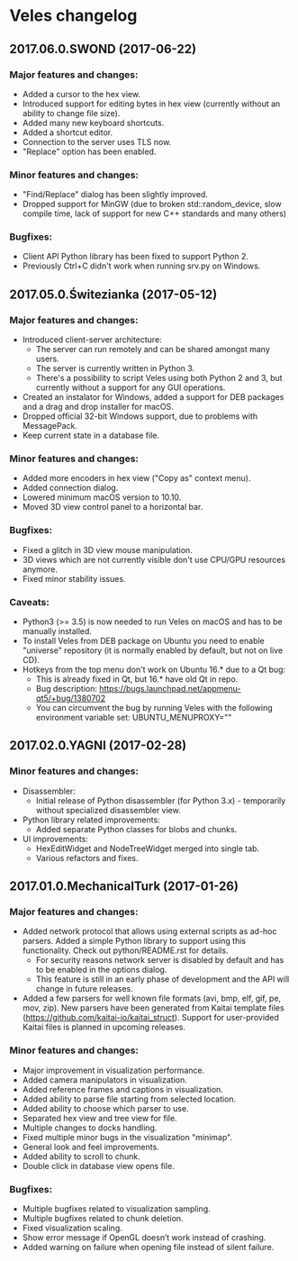 # Veles changelog

## 2017.06.0.SWOND (2017-06-22)

### Major features and changes:

  * Added a cursor to the hex view.
  * Introduced support for editing bytes in hex view (currently without an ability to change file size).
  * Added many new keyboard shortcuts.
  * Added a shortcut editor.
  * Connection to the server uses TLS now.
  * "Replace" option has been enabled.

### Minor features and changes:

  * "Find/Replace" dialog has been slightly improved.
  * Dropped support for MinGW (due to broken std::random_device, slow compile time, lack of support for new C++ standards and many others)

### Bugfixes:

  * Client API Python library has been fixed to support Python 2.
  * Previously Ctrl+C didn't work when running srv.py on Windows.

## 2017.05.0.Świtezianka (2017-05-12)

### Major features and changes:

  * Introduced client-server architecture:
    * The server can run remotely and can be shared amongst many users.
    * The server is currently written in Python 3.
    * There's a possibility to script Veles using both Python 2 and 3, but currently without a support for any GUI operations.
  * Created an instalator for Windows, added a support for DEB packages and a drag and drop installer for macOS.
  * Dropped official 32-bit Windows support, due to problems with MessagePack.
  * Keep current state in a database file.

### Minor features and changes:

  * Added more encoders in hex view ("Copy as" context menu).
  * Added connection dialog.
  * Lowered minimum macOS version to 10.10.
  * Moved 3D view control panel to a horizontal bar.

### Bugfixes:

  * Fixed a glitch in 3D view mouse manipulation.
  * 3D views which are not currently visible don't use CPU/GPU resources anymore.
  * Fixed minor stability issues.

### Caveats:

  * Python3 (>= 3.5) is now needed to run Veles on macOS and has to be manually installed.
  * To install Veles from DEB package on Ubuntu you need to enable "universe" repository (it is normally enabled by default, but not on live CD).
  * Hotkeys from the top menu don't work on Ubuntu 16.\* due to a Qt bug:
    * This is already fixed in Qt, but 16.\* have old Qt in repo.
    * Bug description: https://bugs.launchpad.net/appmenu-qt5/+bug/1380702
    * You can circumvent the bug by running Veles with the following environment variable set: UBUNTU_MENUPROXY=""

## 2017.02.0.YAGNI (2017-02-28)

### Minor features and changes:

  * Disassembler:
    * Initial release of Python disassembler (for Python 3.x) - temporarily without specialized disassembler view.
  * Python library related improvements:
    * Added separate Python classes for blobs and chunks.
  * UI improvements:
    * HexEditWidget and NodeTreeWidget merged into single tab.
    * Various refactors and fixes.

## 2017.01.0.MechanicalTurk (2017-01-26)

### Major features and changes:

  * Added network protocol that allows using external scripts as ad-hoc parsers. Added a simple Python library to support using this functionality. Check out python/README.rst for details.
    * For security reasons network server is disabled by default and has to be enabled in the options dialog.
    * This feature is still in an early phase of development and the API will change in future releases.
  * Added a few parsers for well known file formats (avi, bmp, elf, gif, pe, mov, zip). New parsers have been generated from Kaitai template files (https://github.com/kaitai-io/kaitai_struct). Support for user-provided Kaitai files is planned in upcoming releases.
  
### Minor features and changes:

  * Major improvement in visualization performance.
  * Added camera manipulators in visualization.
  * Added reference frames and captions in visualization.
  * Added ability to parse file starting from selected location.
  * Added ability to choose which parser to use.
  * Separated hex view and tree view for file.
  * Multiple changes to docks handling.
  * Fixed multiple minor bugs in the visualization "minimap".
  * General look and feel improvements.
  * Added ability to scroll to chunk.
  * Double click in database view opens file.
  
### Bugfixes:

  * Multiple bugfixes related to visualization sampling.
  * Multiple bugfixes related to chunk deletion.
  * Fixed visualization scaling.
  * Show error message if OpenGL doesn’t work instead of crashing.
  * Added warning on failure when opening file instead of silent failure.
